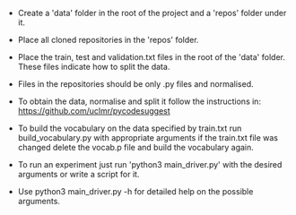 - Create a 'data' folder in the root of the project and a 'repos' folder under it.
- Place all cloned repositories in the 'repos' folder.
- Place the train, test and validation.txt files in the root of the 'data' folder.
  These files indicate how to split the data.

- Files in the repositories should be only .py files and normalised.
- To obtain the data, normalise and split it follow the instructions in: https://github.com/uclmr/pycodesuggest

- To build the vocabulary on the data specified by train.txt run build_vocabulary.py with appropriate arguments
  if the train.txt file was changed delete the vocab.p file and build the vocabulary again.

- To run an experiment just run 'python3 main_driver.py' with the desired arguments or write a script for it.
- Use python3 main_driver.py -h for detailed help on the possible arguments.